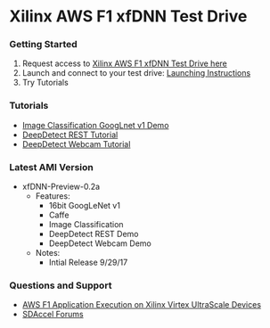 # Xilinx AWS F1 xfDNN Test Drive

### Getting Started

1. Request access to [Xilinx AWS F1 xfDNN Test Drive here][]
2. Launch and connect to your test drive: [Launching Instructions][]
3. Try Tutorials

### Tutorials
- [Image Classification GoogLnet v1 Demo][]
- [DeepDetect REST Tutorial][]
- [DeepDetect Webcam Tutorial][]



### Latest AMI Version

- xfDNN-Preview-0.2a
	- Features:
		- 16bit GoogLeNet v1
		- Caffe
		- Image Classification
		- DeepDetect REST Demo
		- DeepDetect Webcam Demo
	- Notes:
		- Intial Release 9/29/17

### Questions and Support

- [AWS F1 Application Execution on Xilinx Virtex UltraScale Devices][]
- [SDAccel Forums][]










[Xilinx AWS F1 xfDNN Test Drive here]: https://www.xilinx.com/applications/megatrends/machine-learning/aws-f1-test-drive.html
[Launching Instructions]: launching_instance.md
[Image Classification GoogLnet v1 Demo]:image_classification.md
[DeepDetect REST Tutorial]:deepdetect_rest.md
[DeepDetect Webcam Tutorial]:deepdetect_webcam.md

[AWS F1 Application Execution on Xilinx Virtex UltraScale Devices]: https://github.com/aws/aws-fpga/blob/master/SDAccel/README.md
[SDAccel Forums]: https://forums.xilinx.com/t5/SDAccel/bd-p/SDx
